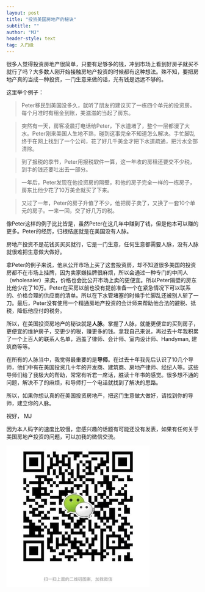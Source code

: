 ```yaml
---
layout: post
title: "投资美国房地产的秘诀"
subtitle: ""
author: "MJ"
header-style: text
tag: 入门级
---
```

很多人觉得投资房地产很简单，只要有足够多的钱，冲到市场上看到好房子就买不就行了吗？大多数人刚开始接触房地产投资的时候都有这种想法。殊不知，要把房地产真的当成一种投资，一门生意来做的话，光有钱是远远不够的。

这里举个例子：

> Peter移民到美国没多久，就听了朋友的建议买了一栋四个单元的投资房。每个月准时有租金到账，美滋滋的当起了房东。  

> 突然有一天，房客凌晨打电话给Peter，下水道堵了，整个一层都漫了大水。Peter刚来美国人生地不熟，碰到这事完全不知道怎么解决。手忙脚乱终于在网上找到了一个公司，花了好几千美金才把下水道疏通，把污水全部清除。  
 
> 到了报税的季节，Peter用报税软件一算，这一年收的房租还要交不少税，到手的钱还要吐出去一部分。
  
> 一年后，Peter发现在他投资房的隔壁，和他的房子完全一样的一栋房子，房东比他少花了10万美金就买了下来。
 
> 又过了一年，Peter的房子升值了不少，他把房子卖了，又换了一套10个单元的房子。一来一回，交了好几万的税。


像Peter这样的例子比比皆是，虽然Peter在这几年中赚到了钱，但是他本可以赚的更多。Peter的经历，归根结底就是在美国没有人脉。

房地产投资不是花钱买买买就行，它是一门生意，任何生意都需要人脉，没有人脉就很难把生意做大做好。

拿Peter的例子来说，他从公开市场上买了这套投资房，却不知道很多美国的投资房都不在市场上挂牌，因为卖家嫌挂牌很麻烦，所以会通过一种专门的中间人（wholesaler）来卖，价格也会比公开市场上卖的更便宜。所以Peter隔壁的房东比他少花了10万。Peter在买房以前也没有提前准备一个在紧急情况下可以联系的、价格合理的供应商的清单。所以在下水管堵塞的时候手忙脚乱还被别人斩了一刀。最后，Peter没有使用一个精通房地产投资的会计师来帮助他合法的避税、抵税，降低他应付的税务。

所以，在美国投资房地产的秘诀就是**人脉**。掌握了人脉，就能更便宜的买到房子，更便宜的维护房子，交更少的税，赚更多的钱。拿我自己来说，再过去十年我积累了一个上百人的联系人名单，涵盖了律师、会计师、室内设计师、Handyman, 建筑商等等。

在所有的人脉当中，我觉得最重要的是**导师**。在过去十年我先后认识了10几个导师，他们中有在美国投资几十年的开发商、建筑商、房地产律师、经纪人等。这些导师们给了我极大的帮助，常常有听君一席话，胜读十年书的感觉。很多想不通的问题，解决不了的麻烦，和导师打一个电话就找到了解决的思路。

所以，如果你想认真的在美国投资房地产，把这门生意做大做好，请找到你的导师，建立你的人脉。

祝好，
MJ

因为本人码字的速度比较慢，您感兴趣的话题有可能还没有发表，如果有任何关于美国房地产投资的问题，可以加我的微信交流。

![Image of Wechat](/img/wechat.jpeg)